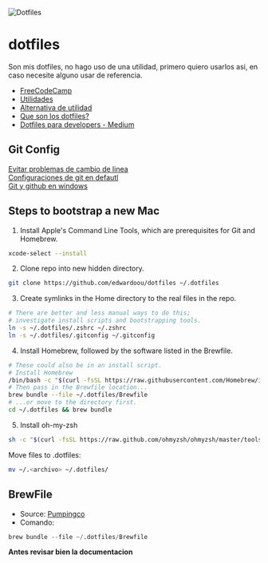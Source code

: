 ![Dotfiles](https://energy1011.gitlab.io/monsterpenguin/assets/logo-dotfiles.png)
# dotfiles
Son mis dotfiles, no hago uso de una utilidad, primero quiero usarlos asi, en caso necesite alguno usar de referencia.
- [FreeCodeCamp](https://www.freecodecamp.org/news/dotfiles-what-is-a-dot-file-and-how-to-create-it-in-mac-and-linux/)
- [Utilidades](http://dotfiles.github.io/utilities/)
- [Alternativa de utilidad](https://github.com/CodelyTV/dotly)
- [Que son los dotfiles?](https://www.youtube.com/watch?v=r_MpUP6aKiQ)
- [Dotfiles para developers - Medium](https://leeked.medium.com/dotfiles-for-developers-part-1-8b599ba92f75)

## Git Config
[Evitar problemas de cambio de linea](https://www.campusmvp.es/recursos/post/git-como-evitar-problemas-con-cambios-de-linea-al-trabajar-en-equipo.aspx)  
[Configuraciones de git en defautl](https://spin.atomicobject.com/2020/05/05/git-configurations-default/)  
[Git y github en windows](https://youtu.be/wHh3IgJvXcE)

## Steps to bootstrap a new Mac

1. Install Apple's Command Line Tools, which are prerequisites for Git and Homebrew.

```zsh
xcode-select --install
```

2. Clone repo into new hidden directory.

```zsh
git clone https://github.com/edwardoou/dotfiles ~/.dotfiles
```

3. Create symlinks in the Home directory to the real files in the repo.

```zsh
# There are better and less manual ways to do this;
# investigate install scripts and bootstrapping tools.
ln -s ~/.dotfiles/.zshrc ~/.zshrc
ln -s ~/.dotfiles/.gitconfig ~/.gitconfig
```
4. Install Homebrew, followed by the software listed in the Brewfile.

```zsh
# These could also be in an install script.
# Install Homebrew
/bin/bash -c "$(curl -fsSL https://raw.githubusercontent.com/Homebrew/install/HEAD/install.sh)"
# Then pass in the Brewfile location...
brew bundle --file ~/.dotfiles/Brewfile
# ...or move to the directory first.
cd ~/.dotfiles && brew bundle
```

5. Install oh-my-zsh
```zsh
sh -c "$(curl -fsSL https://raw.github.com/ohmyzsh/ohmyzsh/master/tools/install.sh)"
```

Move files to .dotfiles:
```zsh
mv ~/.<archivo> ~/.dotfiles/
```

## BrewFile  
- Source: [Pumpingco](https://pumpingco.de/blog/brewfile/)  
- Comando:  
```s
brew bundle --file ~/.dotfiles/Brewfile
```
**Antes revisar bien la documentacion**

